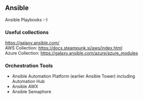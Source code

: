 ## Ansible

Ansible Playbooks :-)

### Useful collections

https://galaxy.ansible.com/
<br>
AWS Collection: https://docs.steampunk.si/aws/index.html<br>
Azure Collection: https://galaxy.ansible.com/azure/azure_modules
<br>

### Orchestration Tools

- Ansible Automation Platform (earlier Ansible Tower) including Automation Hub
- Ansible AWX
- Ansible Semaphore
